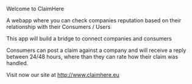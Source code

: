 Welcome to ClaimHere

A webapp where you can check companies reputation based on their relationship with their
Consumers / Users

This app will build a bridge to connect companies and consumers

Consumers can post a claim against a company and will receive a reply between 24/48 hours,
where than they can rate how their claim was handled.

Visit now our site at http://www.claimhere.eu
